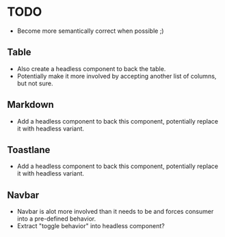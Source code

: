 # TODO

* Become more semantically correct when possible ;)

## Table
* Also create a headless component to back the table.
* Potentially make it more involved by accepting another list of columns, but not sure.

## Markdown
* Add a headless component to back this component, potentially replace it with headless variant.

## Toastlane
* Add a headless component to back this component, potentially replace it with headless variant.

## Navbar
* Navbar is alot more involved than it needs to be and forces consumer into a pre-defined behavior.
* Extract "toggle behavior" into headless component?